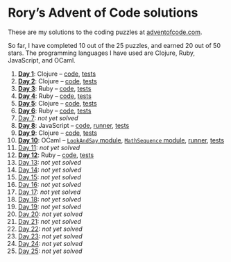 # Rory’s Advent of Code solutions

These are my solutions to the coding puzzles at [adventofcode.com](http://adventofcode.com/).

So far, I have completed 10 out of the 25 puzzles, and earned 20 out of 50 stars. The programming languages I have used are Clojure, Ruby, JavaScript, and OCaml.

1. **[Day 1](http://adventofcode.com/day/1)**: Clojure – [code](https://github.com/roryokane/advent-of-code-solutions/blob/master/advent-of-code-day-1/src/advent_of_code_day_1/core.clj), [tests](https://github.com/roryokane/advent-of-code-solutions/blob/master/advent-of-code-day-1/test/advent_of_code_day_1/core_test.clj)
1. **[Day 2](http://adventofcode.com/day/2)**: Clojure – [code](https://github.com/roryokane/advent-of-code-solutions/blob/master/advent-of-code-day-2/src/advent_of_code_day_2/core.clj), [tests](https://github.com/roryokane/advent-of-code-solutions/blob/master/advent-of-code-day-2/test/advent_of_code_day_2/core_test.clj)
1. **[Day 3](http://adventofcode.com/day/3)**: Ruby – [code](https://github.com/roryokane/advent-of-code-solutions/blob/master/advent-of-code-day-3/lib/main.rb), [tests](https://github.com/roryokane/advent-of-code-solutions/blob/master/advent-of-code-day-3/test/main_test.rb)
1. **[Day 4](http://adventofcode.com/day/4)**: Ruby – [code](https://github.com/roryokane/advent-of-code-solutions/blob/master/advent-of-code-day-4/lib/main.rb), [tests](https://github.com/roryokane/advent-of-code-solutions/blob/master/advent-of-code-day-4/test/main_test.rb)
1. **[Day 5](http://adventofcode.com/day/5)**: Clojure – [code](https://github.com/roryokane/advent-of-code-solutions/blob/master/advent-of-code-day-5/src/advent_of_code_day_5/core.clj), [tests](https://github.com/roryokane/advent-of-code-solutions/blob/master/advent-of-code-day-5/test/advent_of_code_day_5/core_test.clj)
1. **[Day 6](http://adventofcode.com/day/6)**: Ruby – [code](https://github.com/roryokane/advent-of-code-solutions/blob/master/advent-of-code-day-6/lib/main.rb), [tests](https://github.com/roryokane/advent-of-code-solutions/blob/master/advent-of-code-day-6/test/main_test.rb)
1. [Day 7](http://adventofcode.com/day/7): *not yet solved*
1. **[Day 8](http://adventofcode.com/day/8)**: JavaScript – [code](https://github.com/roryokane/advent-of-code-solutions/blob/master/advent-of-code-day-8/src/index.js), [runner](https://github.com/roryokane/advent-of-code-solutions/blob/master/advent-of-code-day-8/src/main.js), [tests](https://github.com/roryokane/advent-of-code-solutions/blob/master/advent-of-code-day-8/test/test.js)
1. **[Day 9](http://adventofcode.com/day/9)**: Clojure – [code](https://github.com/roryokane/advent-of-code-solutions/blob/master/advent-of-code-day-9/src/advent_of_code_day_9/core.clj), [tests](https://github.com/roryokane/advent-of-code-solutions/blob/master/advent-of-code-day-9/test/advent_of_code_day_9/core_test.clj)
1. **[Day 10](http://adventofcode.com/day/10)**: OCaml – [`LookAndSay` module](https://github.com/roryokane/advent-of-code-solutions/blob/master/advent-of-code-day-10/lookAndSay.ml), [`MathSequence` module](https://github.com/roryokane/advent-of-code-solutions/blob/master/advent-of-code-day-10/mathSequence.ml), [runner](https://github.com/roryokane/advent-of-code-solutions/blob/master/advent-of-code-day-10/main.ml), [tests](https://github.com/roryokane/advent-of-code-solutions/blob/master/advent-of-code-day-10/test.ml)
1. [Day 11](http://adventofcode.com/day/11): *not yet solved*
1. **[Day 12](http://adventofcode.com/day/12)**: Ruby – [code](https://github.com/roryokane/advent-of-code-solutions/blob/master/advent-of-code-day-12/lib/main.rb), [tests](https://github.com/roryokane/advent-of-code-solutions/blob/master/advent-of-code-day-12/test/main_test.rb)
1. [Day 13](http://adventofcode.com/day/13): *not yet solved*
1. [Day 14](http://adventofcode.com/day/14): *not yet solved*
1. [Day 15](http://adventofcode.com/day/15): *not yet solved*
1. [Day 16](http://adventofcode.com/day/16): *not yet solved*
1. [Day 17](http://adventofcode.com/day/17): *not yet solved*
1. [Day 18](http://adventofcode.com/day/18): *not yet solved*
1. [Day 19](http://adventofcode.com/day/19): *not yet solved*
1. [Day 20](http://adventofcode.com/day/20): *not yet solved*
1. [Day 21](http://adventofcode.com/day/21): *not yet solved*
1. [Day 22](http://adventofcode.com/day/22): *not yet solved*
1. [Day 23](http://adventofcode.com/day/23): *not yet solved*
1. [Day 24](http://adventofcode.com/day/24): *not yet solved*
1. [Day 25](http://adventofcode.com/day/25): *not yet solved*
